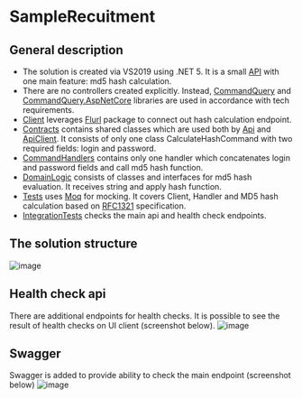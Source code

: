 # SampleRecuitment
## General description

* The solution is created via VS2019 using .NET 5. It is a small [API](https://github.com/kudryavtsevda/SampleRecruitment/tree/main/Recruitment.Api) with one main feature: md5 hash calculation.
* There are no controllers created explicitly. Instead, [CommandQuery](https://github.com/hlaueriksson/CommandQuery/tree/master/src/CommandQuery) and [CommandQuery.AspNetCore](https://github.com/hlaueriksson/CommandQuery/tree/master/src/CommandQuery.AspNetCore) libraries are used in accordance with tech requirements.
* [Client](https://github.com/kudryavtsevda/SampleRecruitment/tree/main/Recruitment.Client) leverages [Flurl](https://github.com/tmenier/Flurl) package to connect out hash calculation endpoint.
* [Contracts](https://github.com/kudryavtsevda/SampleRecruitment/tree/main/Recruitment.Contracts) contains shared classes which are used both by [Api](https://github.com/kudryavtsevda/SampleRecruitment/tree/main/Recruitment.Api) and [ApiClient](https://github.com/kudryavtsevda/SampleRecruitment/tree/main/Recruitment.Client).
It consists of only one class CalculateHashCommand with two required fields: login and password.
* [CommandHandlers](https://github.com/kudryavtsevda/SampleRecruitment/tree/main/Recruitment.CommandHandlers) contains only one handler which concatenates login and password fields and call md5 hash function.
* [DomainLogic](https://github.com/kudryavtsevda/SampleRecruitment/tree/main/Recruitment.DomainLogic) consists of classes and interfaces for md5 hash evaluation. It receives string and apply hash function.
* [Tests](https://github.com/kudryavtsevda/SampleRecruitment/tree/main/Recruitment.Tests) uses [Moq](https://github.com/moq/moq) for mocking. It covers Client, Handler and MD5 hash calculation based on [RFC1321](https://datatracker.ietf.org/doc/html/rfc1321) specification.
* [IntegrationTests](https://github.com/kudryavtsevda/SampleRecruitment/tree/main/Recruitment.IntegrationTests) checks the main api and health check endpoints.

## The solution structure
![image](https://user-images.githubusercontent.com/4447809/134943499-c08ffb5f-a62e-43a5-bfd1-36028855d57b.png)


## Health check api
There are additional endpoints for health checks. It is possible to see the result of health checks on UI client (screenshot below).
![image](https://user-images.githubusercontent.com/4447809/134942411-37ae1cd0-f0d8-463d-8c8a-b3e996da78a1.png)

## Swagger
Swagger is added to provide ability to check the main endpoint (screenshot below)
![image](https://user-images.githubusercontent.com/4447809/134942716-24738e7e-72b1-4dc6-aa8d-ae4d3e87fe30.png)
